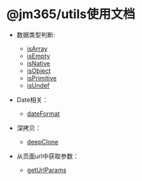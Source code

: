 # @jm365/utils使用文档

* 数据类型判断:
	* [isArray](https://github.com/jm365/utils/blob/master/docs/isArray.md)
    * [isEmpty](https://github.com/jm365/utils/blob/master/docs/isEmpty.md)
    * [isNative](https://github.com/jm365/utils/blob/master/docs/isNative.md)
    * [isObject](https://github.com/jm365/utils/blob/master/docs/isObject.md)
    * [isPrimitive](https://github.com/jm365/utils/blob/master/docs/isPrimitive.md)
    * [isUndef](https://github.com/jm365/utils/blob/master/docs/isUndef.md)
    
* Date相关：
    * [dateFormat](https://github.com/jm365/utils/blob/master/docs/dateFormat.md)
    
* 深拷贝：
    * [deepClone](https://github.com/jm365/utils/blob/master/docs/deepClone.md)
    
* 从页面url中获取参数：
    * [getUrlParams](https://github.com/jm365/utils/blob/master/docs/getUrlParams.md)
